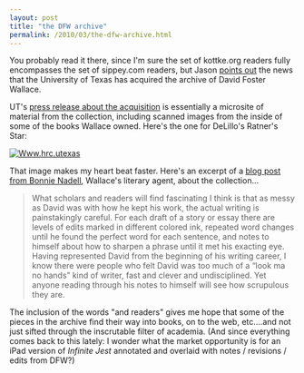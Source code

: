 ```yaml
---
layout: post
title: "the DFW archive"
permalink: /2010/03/the-dfw-archive.html
---
```


<p>You probably read it there, since I'm sure the set of kottke.org readers fully encompasses the set of sippey.com readers, but Jason <a href="http://kottke.org/10/03/david-foster-wallaces-archive-acquired">points out</a> the news that the University of Texas has acquired the archive of David Foster Wallace. </p>

<p>UT's <a href="http://www.hrc.utexas.edu/press/releases/2010/dfw/">press release about the acquisition</a> is essentially a microsite of material from the collection, including scanned images from the inside of some of the books Wallace owned.  Here's the one for DeLillo's Ratner's Star:</p>

<p><a style="display: inline;" href="http://sippey.typepad.com/.a/6a00d8341c4f5f53ef0120a91acd94970b-pi"><img class="asset  asset-image at-xid-6a00d8341c4f5f53ef0120a91acd94970b" alt="Www.hrc.utexas" src="https://sippey.typepad.com/.a/6a00d8341c4f5f53ef0120a91acd94970b-500wi"  /></a></p>

<p>That image makes my heart beat faster.  Here's an excerpt of a <a href="http://www.utexas.edu/opa/blogs/culturalcompass/2010/03/08/the-archives-are-a-window-into-his-mind/">blog post from Bonnie Nadell</a>, Wallace's literary agent, about the collection...</p>

<blockquote>
  <p>What scholars and readers will find fascinating I think is that as messy as David was with how he kept his work, the actual writing is painstakingly careful. For each draft of a story or essay there are levels of edits marked in different colored ink, repeated word changes until he found the perfect word for each sentence, and notes to himself about how to sharpen a phrase until it met his exacting eye. Having represented David from the beginning of his writing career, I know there were people who felt David was too much of a “look ma no hands” kind of writer, fast and clever and undisciplined. Yet anyone reading through his notes to himself will see how scrupulous they are. </p>
</blockquote>

<p>The inclusion of the words "and readers" gives me hope that some of the pieces in the archive find their way into books, on to the web, etc....and not just sifted through the inscrutable filter of academia.  (And since everything comes back to this lately:  I wonder what the market opportunity is for an iPad version of <em>Infinite Jest</em> annotated and overlaid with notes / revisions / edits from DFW?)</p>



